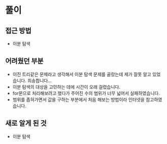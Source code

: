 풀이
====
접근 방법
----------------------
* 이분 탐색

어려웠던 부분
----------------------
* 이진 트리같은 문제라고 생각해서 이분 탐색 문제를 골랐는데 제가 잘못 알고 있었습니다. 죄송합니다...
* 이분 탐색의 대상을 고민하는 데에 시간이 오래 걸렸습니다.
* for문으로 처리해보려고 했다가 주어진 수의 범위가 너무 넓어서 실패하였습니다.
* 범위를 좁혀가면서 값을 구하는 부분에서 처음 해보는 방법이라 인터넷을 참고하였습니다.

새로 알게 된 것
----------------------
* 이분 탐색
